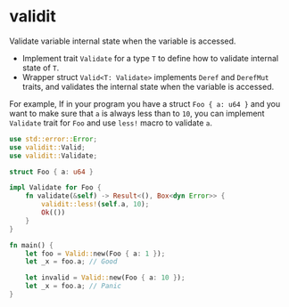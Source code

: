 # validit

Validate variable internal state when the variable is accessed.

- Implement trait `Validate` for a type `T` to define how to validate internal state of `T`.
- Wrapper struct `Valid<T: Validate>` implements `Deref` and `DerefMut` traits, and validates
  the internal state when the variable is accessed.

For example, If in your program you have a struct `Foo { a: u64 }` and you want to make sure
that `a` is always less than to `10`, you can implement `Validate` trait for `Foo` and use
`less!` macro to validate `a`.

```rust
use std::error::Error;
use validit::Valid;
use validit::Validate;

struct Foo { a: u64 }

impl Validate for Foo {
    fn validate(&self) -> Result<(), Box<dyn Error>> {
        validit::less!(self.a, 10);
        Ok(())
    }
}

fn main() {
    let foo = Valid::new(Foo { a: 1 });
    let _x = foo.a; // Good

    let invalid = Valid::new(Foo { a: 10 });
    let _x = foo.a; // Panic
}
```
